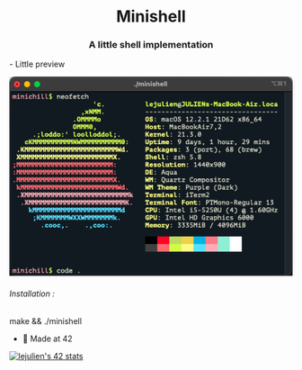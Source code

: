 <h1 align="center">Minishell</h1>
<h3 align="center">A little shell implementation</h3>

<p> - Little preview</p>

![minishell](minishell.png)

<h6>  Installation :</h6>
<p>make && ./minishell<p>

- 🌱 Made at 42

[![lejulien's 42 stats](https://badge42.vercel.app/api/v2/cl1p1um7j014409mnrr06xt8z/stats?cursusId=21&coalitionId=45)](https://github.com/JaeSeoKim/badge42)
